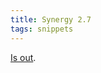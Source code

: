 ```yaml
---
title: Synergy 2.7
tags: snippets
---
```


[Is out](http://www.wincent.com/a/news/archives/2006/04/synergy_27_rele.php).
